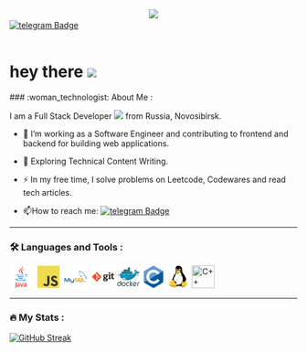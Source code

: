 <div id="header" align="center">
  <img src="https://media4.giphy.com/media/v1.Y2lkPTc5MGI3NjExZDZqd2NkdHhlbjgwNHU2Y3M3MGhxNnlvM3Mxb25lZW9wbDA0OHZodCZlcD12MV9pbnRlcm5hbF9naWZfYnlfaWQmY3Q9Zw/ZkVIzvAEUA4ISI6WpO/giphy.gif" width="100"/>
</div>
<div id="badges">
  <a href="https://t.me/shushnovaira">
    <img src="https://img.shields.io/badge/telegram-blue?style=for-the-badge&logo=telegram&logoColor=white" alt="telegram Badge"/>
  </a>

</div>
<img src="https://komarev.com/ghpvc/?username=your-github-shushnova&style=flat-square&color=blue" alt=""/>
<h1>
  hey there
  <img src="https://media.giphy.com/media/hvRJCLFzcasrR4ia7z/giphy.gif" width="30px"/>
</h1>
### :woman_technologist: About Me :

I am a Full Stack Developer <img src="https://media.giphy.com/media/WUlplcMpOCEmTGBtBW/giphy.gif" width="30"> from Russia, Novosibirsk.

- :telescope: I’m working as a Software Engineer and contributing to frontend and backend for building web applications.

- :seedling: Exploring Technical Content Writing.

- :zap: In my free time, I solve problems on Leetcode, Codewares and read tech articles.
- :mailbox:How to reach me: [![telegram Badge](https://img.shields.io/badge/-shushnova-blue?style=flat&logo=telegram&logoColor=white)](https://t.me/shushnovaira)

---

### :hammer_and_wrench: Languages and Tools :
<div>
  <img src="https://github.com/devicons/devicon/blob/master/icons/java/java-original-wordmark.svg" title="Java" alt="Java" width="40" height="40"/>&nbsp;
  <img src="https://github.com/devicons/devicon/blob/master/icons/javascript/javascript-original.svg" title="JavaScript" alt="JavaScript" width="40" height="40"/>&nbsp;
  <img src="https://github.com/devicons/devicon/blob/master/icons/mysql/mysql-original-wordmark.svg" title="MySQL"  alt="MySQL" width="40" height="40"/>&nbsp;
  <img src="https://github.com/devicons/devicon/blob/master/icons/git/git-original-wordmark.svg" title="Git" **alt="Git" width="40" height="40"/>
  <img src="https://github.com/devicons/devicon/blob/master/icons/docker/docker-original-wordmark.svg" title="Docker" width="40" height="40"/>
  <img src="https://github.com/devicons/devicon/blob/master/icons/c/c-original.svg" title="C" width="40" height="40"/>
  <img src="https://github.com/devicons/devicon/blob/master/icons/linux/linux-original.svg" title="Linux" width="40" height="40"/>
  <img src="https://github.com/isocpp/logos/blob/master/cpp_logo.svg" title="C++" width="40" height="40"/>
</div>

---

### :fire: My Stats :
[![GitHub Streak](http://github-readme-streak-stats.herokuapp.com?user=shushnova&date_format=j%20M%5B%20Y%5D)](https://git.io/streak-stats)
